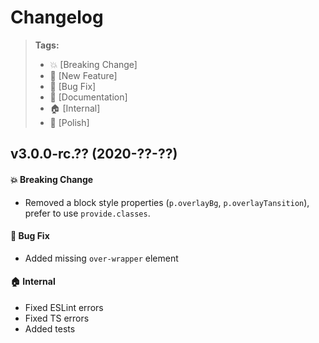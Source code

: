 Changelog
=========

> **Tags:**
> - :boom:       [Breaking Change]
> - :rocket:     [New Feature]
> - :bug:        [Bug Fix]
> - :memo:       [Documentation]
> - :house:      [Internal]
> - :nail_care:  [Polish]

## v3.0.0-rc.?? (2020-??-??)

#### :boom: Breaking Change

* Removed a block style properties (`p.overlayBg`, `p.overlayTansition`), prefer to use `provide.classes`.

#### :bug: Bug Fix

* Added missing `over-wrapper` element

#### :house: Internal

* Fixed ESLint errors
* Fixed TS errors
* Added tests
